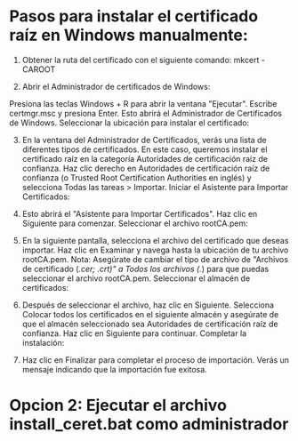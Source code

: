 # Pasos para instalar el certificado raíz en Windows manualmente:
1. Obtener la ruta del certificado con el siguiente comando: mkcert -CAROOT

2. Abrir el Administrador de certificados de Windows:

Presiona las teclas Windows + R para abrir la ventana "Ejecutar".
Escribe certmgr.msc y presiona Enter. Esto abrirá el Administrador de Certificados de Windows.
Seleccionar la ubicación para instalar el certificado:

3. En la ventana del Administrador de Certificados, verás una lista de diferentes tipos de certificados. En este caso, queremos instalar el certificado raíz en la categoría Autoridades de certificación raíz de confianza.
Haz clic derecho en Autoridades de certificación raíz de confianza (o Trusted Root Certification Authorities en inglés) y selecciona Todas las tareas > Importar.
Iniciar el Asistente para Importar Certificados:

4. Esto abrirá el "Asistente para Importar Certificados".
Haz clic en Siguiente para comenzar.
Seleccionar el archivo rootCA.pem:

5. En la siguiente pantalla, selecciona el archivo del certificado que deseas importar.
Haz clic en Examinar y navega hasta la ubicación de tu archivo rootCA.pem.
Nota: Asegúrate de cambiar el tipo de archivo de "Archivos de certificado (*.cer; *.crt)" a Todos los archivos (*.*) para que puedas seleccionar el archivo rootCA.pem.
Seleccionar el almacén de certificados:

6. Después de seleccionar el archivo, haz clic en Siguiente.
Selecciona Colocar todos los certificados en el siguiente almacén y asegúrate de que el almacén seleccionado sea Autoridades de certificación raíz de confianza.
Haz clic en Siguiente para continuar.
Completar la instalación:

7. Haz clic en Finalizar para completar el proceso de importación.
Verás un mensaje indicando que la importación fue exitosa.

# Opcion 2: Ejecutar el archivo install_ceret.bat como administrador